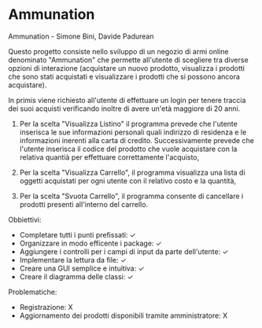 # Ammunation
Ammunation - Simone Bini, Davide Padurean

Questo progetto consiste nello sviluppo di un negozio di armi online denominato "Ammunation" che permette all'utente di scegliere tra diverse opzioni di interazione (acquistare un nuovo prodotto, visualizza i prodotti che sono stati acquistati e visualizzare i prodotti che si possono ancora acquistare).

In primis viene richiesto all'utente di effettuare un login per tenere traccia dei suoi acquisti verificando inoltre di avere un'età maggiore di 20 anni.

1. Per la scelta "Visualizza Listino" il programma prevede che l'utente inserisca le sue informazioni personali quali indirizzo di residenza e le informazioni inerenti alla carta di credito.
    Successivamente prevede che l'utente inserisca il codice del prodotto che vuole acquistare con la relativa quantià per effettuare correttamente l'acquisto,

2. Per la scelta "Visualizza Carrello", il programma visualizza una lista di oggetti acquistati per ogni utente con il relativo costo e la quantità,

3. Per la scelta "Svuota Carrello", il programma consente di cancellare i prodotti presenti all'interno del carrello.

Obbiettivi:
- Completare tutti i punti prefissati: ✓
- Organizzare in modo efficente i package: ✓
- Aggiungere i controlli per i campi di input da parte dell'utente: ✓
- Implementare la lettura da file: ✓
- Creare una GUI semplice e intuitiva: ✓
- Creare il diagramma delle classi: ✓

Problematiche:
- Registrazione: X
- Aggiornamento dei prodotti disponibili tramite amministratore: X
